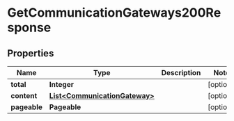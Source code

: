 

# GetCommunicationGateways200Response


## Properties

| Name | Type | Description | Notes |
|------------ | ------------- | ------------- | -------------|
|**total** | **Integer** |  |  [optional] |
|**content** | [**List&lt;CommunicationGateway&gt;**](CommunicationGateway.md) |  |  [optional] |
|**pageable** | **Pageable** |  |  [optional] |



